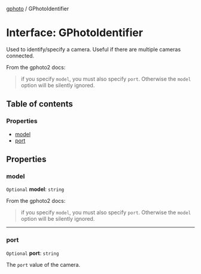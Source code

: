 [gphoto](../API.md) / GPhotoIdentifier

# Interface: GPhotoIdentifier

Used to identify/specify a camera. Useful if there are multiple cameras connected.

From the gphoto2 docs:
> if you specify ```model```, you must also specify ```port```. Otherwise the ```model``` option will be silently ignored.

## Table of contents

### Properties

- [model](GPhotoIdentifier.md#model)
- [port](GPhotoIdentifier.md#port)

## Properties

### model

 `Optional` **model**: `string`

From the gphoto2 docs:
> if you specify ```model```, you must also specify ```port```. Otherwise the ```model``` option will be silently ignored.

___

### port

 `Optional` **port**: `string`

The ```port``` value of the camera.
